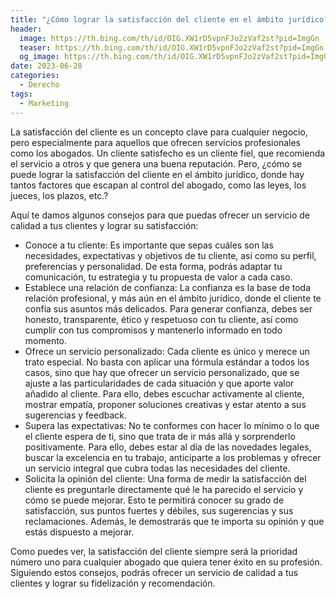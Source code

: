 ```yaml
---
title: "¿Cómo lograr la satisfacción del cliente en el ámbito jurídico?"
header:
  image: https://th.bing.com/th/id/OIG.XW1rD5vpnFJo2zVaf2st?pid=ImgGn
  teaser: https://th.bing.com/th/id/OIG.XW1rD5vpnFJo2zVaf2st?pid=ImgGn
  og_image: https://th.bing.com/th/id/OIG.XW1rD5vpnFJo2zVaf2st?pid=ImgGn
date: 2023-06-28
categories:
  - Derecho
tags:
  - Marketing
---
```


La satisfacción del cliente es un concepto clave para cualquier negocio, pero especialmente para aquellos que ofrecen servicios profesionales como los abogados. Un cliente satisfecho es un cliente fiel, que recomienda el servicio a otros y que genera una buena reputación. Pero, ¿cómo se puede lograr la satisfacción del cliente en el ámbito jurídico, donde hay tantos factores que escapan al control del abogado, como las leyes, los jueces, los plazos, etc.?

Aquí te damos algunos consejos para que puedas ofrecer un servicio de calidad a tus clientes y lograr su satisfacción:

- Conoce a tu cliente: Es importante que sepas cuáles son las necesidades, expectativas y objetivos de tu cliente, así como su perfil, preferencias y personalidad. De esta forma, podrás adaptar tu comunicación, tu estrategia y tu propuesta de valor a cada caso.
- Establece una relación de confianza: La confianza es la base de toda relación profesional, y más aún en el ámbito jurídico, donde el cliente te confía sus asuntos más delicados. Para generar confianza, debes ser honesto, transparente, ético y respetuoso con tu cliente, así como cumplir con tus compromisos y mantenerlo informado en todo momento.
- Ofrece un servicio personalizado: Cada cliente es único y merece un trato especial. No basta con aplicar una fórmula estándar a todos los casos, sino que hay que ofrecer un servicio personalizado, que se ajuste a las particularidades de cada situación y que aporte valor añadido al cliente. Para ello, debes escuchar activamente al cliente, mostrar empatía, proponer soluciones creativas y estar atento a sus sugerencias y feedback.
- Supera las expectativas: No te conformes con hacer lo mínimo o lo que el cliente espera de ti, sino que trata de ir más allá y sorprenderlo positivamente. Para ello, debes estar al día de las novedades legales, buscar la excelencia en tu trabajo, anticiparte a los problemas y ofrecer un servicio integral que cubra todas las necesidades del cliente.
- Solicita la opinión del cliente: Una forma de medir la satisfacción del cliente es preguntarle directamente qué le ha parecido el servicio y cómo se puede mejorar. Esto te permitirá conocer su grado de satisfacción, sus puntos fuertes y débiles, sus sugerencias y sus reclamaciones. Además, le demostrarás que te importa su opinión y que estás dispuesto a mejorar.

Como puedes ver, la satisfacción del cliente siempre será la prioridad número uno para cualquier abogado que quiera tener éxito en su profesión. Siguiendo estos consejos, podrás ofrecer un servicio de calidad a tus clientes y lograr su fidelización y recomendación.